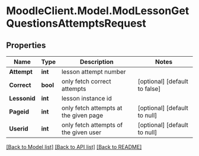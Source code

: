 # MoodleClient.Model.ModLessonGetQuestionsAttemptsRequest

## Properties

Name | Type | Description | Notes
------------ | ------------- | ------------- | -------------
**Attempt** | **int** | lesson attempt number | 
**Correct** | **bool** | only fetch correct attempts | [optional] [default to false]
**Lessonid** | **int** | lesson instance id | 
**Pageid** | **int** | only fetch attempts at the given page | [optional] [default to null]
**Userid** | **int** | only fetch attempts of the given user | [optional] [default to null]

[[Back to Model list]](../README.md#documentation-for-models) [[Back to API list]](../README.md#documentation-for-api-endpoints) [[Back to README]](../README.md)

